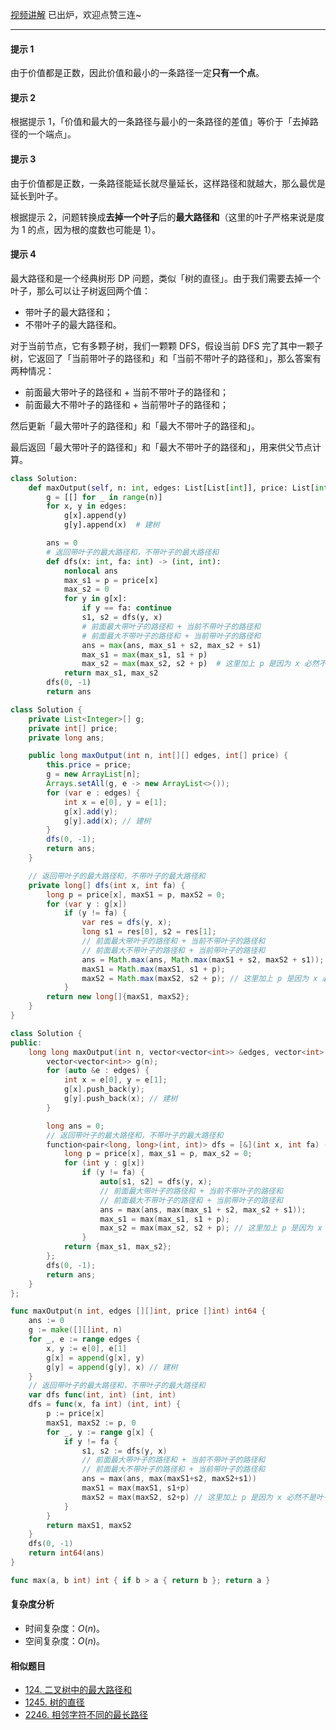 [视频讲解](https://www.bilibili.com/video/BV1QT41127kJ/) 已出炉，欢迎点赞三连~

---

#### 提示 1

由于价值都是正数，因此价值和最小的一条路径一定**只有一个点**。

#### 提示 2

根据提示 1，「价值和最大的一条路径与最小的一条路径的差值」等价于「去掉路径的一个端点」。

#### 提示 3

由于价值都是正数，一条路径能延长就尽量延长，这样路径和就越大，那么最优是延长到叶子。

根据提示 2，问题转换成**去掉一个叶子**后的**最大路径和**（这里的叶子严格来说是度为 $1$ 的点，因为根的度数也可能是 $1$）。

#### 提示 4

最大路径和是一个经典树形 DP 问题，类似「树的直径」。由于我们需要去掉一个叶子，那么可以让子树返回两个值：

- 带叶子的最大路径和；
- 不带叶子的最大路径和。

对于当前节点，它有多颗子树，我们一颗颗 DFS，假设当前 DFS 完了其中一颗子树，它返回了「当前带叶子的路径和」和「当前不带叶子的路径和」，那么答案有两种情况：

- 前面最大带叶子的路径和 + 当前不带叶子的路径和；
- 前面最大不带叶子的路径和 + 当前带叶子的路径和；

然后更新「最大带叶子的路径和」和「最大不带叶子的路径和」。

最后返回「最大带叶子的路径和」和「最大不带叶子的路径和」，用来供父节点计算。

```py [sol1-Python3]
class Solution:
    def maxOutput(self, n: int, edges: List[List[int]], price: List[int]) -> int:
        g = [[] for _ in range(n)]
        for x, y in edges:
            g[x].append(y)
            g[y].append(x)  # 建树

        ans = 0
        # 返回带叶子的最大路径和，不带叶子的最大路径和
        def dfs(x: int, fa: int) -> (int, int):
            nonlocal ans
            max_s1 = p = price[x]
            max_s2 = 0
            for y in g[x]:
                if y == fa: continue
                s1, s2 = dfs(y, x)
                # 前面最大带叶子的路径和 + 当前不带叶子的路径和
                # 前面最大不带叶子的路径和 + 当前带叶子的路径和
                ans = max(ans, max_s1 + s2, max_s2 + s1)
                max_s1 = max(max_s1, s1 + p)
                max_s2 = max(max_s2, s2 + p)  # 这里加上 p 是因为 x 必然不是叶子
            return max_s1, max_s2
        dfs(0, -1)
        return ans
```

```java [sol1-Java]
class Solution {
    private List<Integer>[] g;
    private int[] price;
    private long ans;

    public long maxOutput(int n, int[][] edges, int[] price) {
        this.price = price;
        g = new ArrayList[n];
        Arrays.setAll(g, e -> new ArrayList<>());
        for (var e : edges) {
            int x = e[0], y = e[1];
            g[x].add(y);
            g[y].add(x); // 建树
        }
        dfs(0, -1);
        return ans;
    }

    // 返回带叶子的最大路径和，不带叶子的最大路径和
    private long[] dfs(int x, int fa) {
        long p = price[x], maxS1 = p, maxS2 = 0;
        for (var y : g[x])
            if (y != fa) {
                var res = dfs(y, x);
                long s1 = res[0], s2 = res[1];
                // 前面最大带叶子的路径和 + 当前不带叶子的路径和
                // 前面最大不带叶子的路径和 + 当前带叶子的路径和
                ans = Math.max(ans, Math.max(maxS1 + s2, maxS2 + s1));
                maxS1 = Math.max(maxS1, s1 + p);
                maxS2 = Math.max(maxS2, s2 + p); // 这里加上 p 是因为 x 必然不是叶子
            }
        return new long[]{maxS1, maxS2};
    }
}
```

```cpp [sol1-C++]
class Solution {
public:
    long long maxOutput(int n, vector<vector<int>> &edges, vector<int> &price) {
        vector<vector<int>> g(n);
        for (auto &e : edges) {
            int x = e[0], y = e[1];
            g[x].push_back(y);
            g[y].push_back(x); // 建树
        }

        long ans = 0;
        // 返回带叶子的最大路径和，不带叶子的最大路径和
        function<pair<long, long>(int, int)> dfs = [&](int x, int fa) -> pair<long, long> {
            long p = price[x], max_s1 = p, max_s2 = 0;
            for (int y : g[x])
                if (y != fa) {
                    auto[s1, s2] = dfs(y, x);
                    // 前面最大带叶子的路径和 + 当前不带叶子的路径和
                    // 前面最大不带叶子的路径和 + 当前带叶子的路径和
                    ans = max(ans, max(max_s1 + s2, max_s2 + s1));
                    max_s1 = max(max_s1, s1 + p);
                    max_s2 = max(max_s2, s2 + p); // 这里加上 p 是因为 x 必然不是叶子
                }
            return {max_s1, max_s2};
        };
        dfs(0, -1);
        return ans;
    }
};
```

```go [sol1-Go]
func maxOutput(n int, edges [][]int, price []int) int64 {
	ans := 0
	g := make([][]int, n)
	for _, e := range edges {
		x, y := e[0], e[1]
		g[x] = append(g[x], y)
		g[y] = append(g[y], x) // 建树
	}
	// 返回带叶子的最大路径和，不带叶子的最大路径和
	var dfs func(int, int) (int, int)
	dfs = func(x, fa int) (int, int) {
		p := price[x]
		maxS1, maxS2 := p, 0
		for _, y := range g[x] {
			if y != fa {
				s1, s2 := dfs(y, x)
				// 前面最大带叶子的路径和 + 当前不带叶子的路径和
				// 前面最大不带叶子的路径和 + 当前带叶子的路径和
				ans = max(ans, max(maxS1+s2, maxS2+s1))
				maxS1 = max(maxS1, s1+p)
				maxS2 = max(maxS2, s2+p) // 这里加上 p 是因为 x 必然不是叶子
			}
		}
		return maxS1, maxS2
	}
	dfs(0, -1)
	return int64(ans)
}

func max(a, b int) int { if b > a { return b }; return a }
```

#### 复杂度分析

- 时间复杂度：$O(n)$。
- 空间复杂度：$O(n)$。

#### 相似题目

- [124. 二叉树中的最大路径和](https://leetcode.cn/problems/binary-tree-maximum-path-sum/)
- [1245. 树的直径](https://leetcode-cn.com/problems/tree-diameter/)
- [2246. 相邻字符不同的最长路径](https://leetcode.cn/problems/longest-path-with-different-adjacent-characters/)
